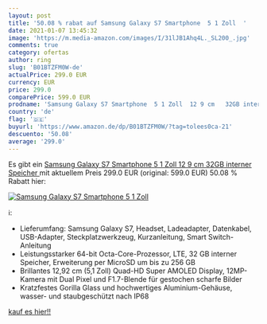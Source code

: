 ```yaml
---
layout: post
title: '50.08 % rabat auf Samsung Galaxy S7 Smartphone  5 1 Zoll  '
date: 2021-01-07 13:45:32
image: 'https://m.media-amazon.com/images/I/31lJB1Ahq4L._SL200_.jpg'
comments: true
category: ofertas
author: ring
slug: 'B01BTZFM0W-de'
actualPrice: 299.0 EUR
currency: EUR
price: 299.0
comparePrice: 599.0 EUR
prodname: 'Samsung Galaxy S7 Smartphone  5 1 Zoll  12 9 cm   32GB interner Speicher '
country: 'de'
flag: '🇩🇪'
buyurl: 'https://www.amazon.de/dp/B01BTZFM0W/?tag=tolees0ca-21'
descuento: '50.08'
average: '299.0'
---
```


Es gibt ein [Samsung Galaxy S7 Smartphone  5 1 Zoll  12 9 cm   32GB interner Speicher ](https://www.amazon.de/dp/B01BTZFM0W/?tag=tolees0ca-21) mit aktuellem Preis 299.0 EUR (original: 599.0 EUR) 50.08 % Rabatt hier:

[![Samsung Galaxy S7 Smartphone  5 1 Zoll  ](https://m.media-amazon.com/images/I/31lJB1Ahq4L._SL200_.jpg)](https://www.amazon.de/dp/B01BTZFM0W/?tag=tolees0ca-21)

ℹ️:

- Lieferumfang: Samsung Galaxy S7, Headset, Ladeadapter, Datenkabel, USB-Adapter, Steckplatzwerkzeug, Kurzanleitung, Smart Switch-Anleitung
- Leistungsstarker 64-bit Octa-Core-Prozessor, LTE, 32 GB interner Speicher, Erweiterung per MicroSD um bis zu 256 GB
- Brillantes 12,92 cm (5,1 Zoll) Quad-HD Super AMOLED Display, 12MP-Kamera mit Dual Pixel und F1.7-Blende für gestochen scharfe Bilder
- Kratzfestes Gorilla Glass und hochwertiges Aluminium-Gehäuse, wasser- und staubgeschützt nach IP68

[kauf es hier!!](https://www.amazon.de/dp/B01BTZFM0W/?tag=tolees0ca-21)
